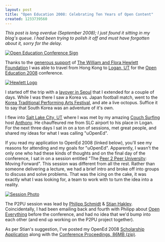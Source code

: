 ```yaml
--- 
layout: post
title: "Open Education 2008: Celebrating Ten Years of Open Content"
created: 1233739560
---
```

<em>This post is long overdue (September 2008); I just found it sitting in my blog's queue. I had been trying to polish it off and must have forgotten about it, sorry for the delay.</em>

<a href="http://gallery.johndbritton.com/v/2008/utah/logan/open_education_conference/IMG_0050.JPG.html"><img alt="Open Education Conference Sign" src="http://gallery.johndbritton.com/d/72420-5/IMG_0050.JPG" /></a>

Thanks to the <a href="http://opencontent.org/blog/archives/552">generous support</a> of <a href="http://www.hewlett.org">The William and Flora Hewlett Foundation</a> I was able to travel from Hong Kong to <a href="http://gallery.johndbritton.com/v/2008/utah/logan/">Logan, UT</a> for the <a href="http://cosl.usu.edu/events/opened2008/">Open Education 2008</a> conference.

<a href="http://www.hewlett.org"><img alt="Hewlett Logo" src="http://gallery.johndbritton.com/d/73390-1/hewlettlogo.jpg" /></a>

I started off the trip with a <a href="http://gallery.johndbritton.com/v/2008/south_korea/seoul">layover in Seoul</a> that I extended for a couple of days. While I was there I saw a Korea vs. Japan football match, went to the <a href="http://www.openpan.com/">Korea Traditional Performing Arts Festival</a>, and ate a live octopus. Suffice it to say that South Korea was an adventure of it's own.

I flew into <a href="http://gallery.johndbritton.com/v/2008/utah/salt_lake_city/">Salt Lake City, UT</a> where I was met by my amazing <a href="http://www.couchsurfing.com">Couch Surfing</a> host <a href="http://www.couchsurfing.com/people/incogitatus">Anthony</a>. He chauffeured me from SLC airport to his place in Logan. For the next three days I sat in on a ton of sessions, met great people, and shared my ideas for what I was calling "uOpenEd".

If you read my application to OpenEd 2008 (linked below), you'll see my reasons for attending and my goals for "uOpenEd". Apparently, I wasn't the only one who had these kinds of thoughts and on the final day of the conference, I sat in on a session entitled "The <a href="http://www.peer2peeruniversity.org">Peer 2 Peer University</a>: Moving Forward". This session was different from all the rest. Rather than someone delivering a lecture, we had a brief intro and broke off into groups to discuss and solve problems. That was the icing on the cake, it was exactly what I was looking for, a team to work with to turn the idea into a reality. 

<a href="http://gallery.johndbritton.com/v/2008/utah/logan/open_education_conference/IMG_0061.JPG.html"><img alt="Session Photo" src="http://gallery.johndbritton.com/d/72465-3/IMG_0061.JPG" /></a>

The P2PU session was lead by <a href="http://bokaap.net/">Philipp Schmidt</a> & <a href="http://reganmian.net">Stian Haklev</a>. Coincidentally, I had been emailing back and fourth with Philipp about <a href="http://openeverything.net">Open Everything</a> before the conference, and had no idea that we'd bump into each other (and end up working on the P2PU project together).

As per Stian's suggestion, I've posted my OpenEd 2008 <a href="/files/OpenEd 2008 Scholarship Application - John Britton.pdf">Scholarship Application</a> along with the <a href="/files/Open Education 2008 Conference Proceedings.zip">Conference Proceedings, 86MB (zip)</a>.

